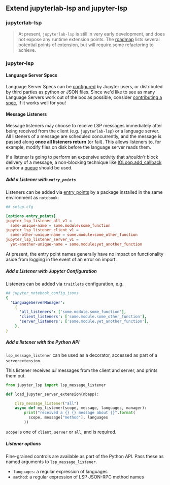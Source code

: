 ## Extend jupyterlab-lsp and jupyter-lsp

### jupyterlab-lsp

> At present, `jupyterlab-lsp` is still in very early development, and does not
> expose any runtime extension points. The [roadmap](./ROADMAP.md) lists several
> potential points of extension, but will require some refactoring to achieve.

### jupyter-lsp

#### Language Server Specs

Language Server Specs can be [configured](./LANGUAGESERVERS.md) by Jupyter users,
or distributed by third parties as python or JSON files. Since we'd like to see
as many Language Servers work out of the box as possible, consider
[contributing a spec](../CONTRIBUTING.ipynb#specs), if it works well for you!

#### Message Listeners

Message listeners may choose to receive LSP messages immediately after being
received from the client (e.g. `jupyterlab-lsp`) or a language server. All
listeners of a message are scheduled concurrently, and the message is passed
along **once all listeners return** (or fail). This allows listeners to, for example,
modify files on disk before the language server reads them.

If a listener is going to perform an expensive activity that _shouldn't_ block
delivery of a message, a non-blocking technique like
[IOLoop.add_callback][add_callback] and/or a
[queue](https://www.tornadoweb.org/en/stable/queues.html) should be used.

[add_callback]: https://www.tornadoweb.org/en/stable/ioloop.html#tornado.ioloop.IOLoop.add_callback

##### Add a Listener with `entry_points`

Listeners can be added via [entry_points][] by a package installed in the same
environment as `notebook`:

```toml
## setup.cfg

[options.entry_points]
jupyter_lsp_listener_all_v1 =
  some-unique-name = some.module:some_function
jupyter_lsp_listener_client_v1 =
  some-other-unique-name = some.module:some_other_function
jupyter_lsp_listener_server_v1 =
  yet-another-unique-name = some.module:yet_another_function
```

At present, the entry point names generally have no impact on functionality
aside from logging in the event of an error on import.

[entry_points]: https://packaging.python.org/specifications/entry-points/

##### Add a Listener with Jupyter Configuration

Listeners can be added via `traitlets` configuration, e.g.

```yaml
## jupyter_notebook_config.jsons
{
  'LanguageServerManager':
    {
      'all_listeners': ['some.module.some_function'],
      'client_listeners': ['some.module.some_other_function'],
      'server_listeners': ['some.module.yet_another_function'],
    },
}
```

##### Add a listener with the Python API

`lsp_message_listener` can be used as a decorator, accessed as part of a
`serverextension`.

This listener receives _all_ messages from the client and server, and prints them
out.

```python
from jupyter_lsp import lsp_message_listener

def load_jupyter_server_extension(nbapp):

    @lsp_message_listener("all")
    async def my_listener(scope, message, languages, manager):
        print("received a {} {} message about {}".format(
          scope, message["method"], languages
        ))
```

`scope` is one of `client`, `server` or `all`, and is required.

##### Listener options

Fine-grained controls are available as part of the Python API. Pass these as
named arguments to `lsp_message_listener`.

- `languages`: a regular expression of languages
- `method`: a regular expression of LSP JSON-RPC method names
